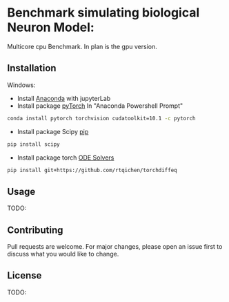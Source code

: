 # Benchmark simulating biological Neuron Model:
Multicore cpu Benchmark. In plan is the gpu version. 
## Installation
Windows:
- Install [Anaconda](https://www.anaconda.com/distribution/) with jupyterLab
- Install package [pyTorch](https://pytorch.org/get-started/locally/) In "Anaconda Powershell Prompt"
```bash
conda install pytorch torchvision cudatoolkit=10.1 -c pytorch
```
- Install package Scipy [pip](https://pypi.org/project/scipy/)
```bash
pip install scipy
```
- Install package torch [ODE Solvers](https://github.com/rtqichen/torchdiffeq)
```bash
pip install git+https://github.com/rtqichen/torchdiffeq
```
## Usage

TODO:

## Contributing
Pull requests are welcome. For major changes, please open an issue first to discuss what you would like to change.


## License
TODO: 
